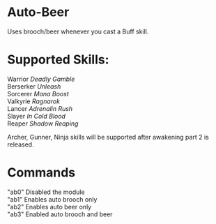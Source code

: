 # Auto-Beer

Uses brooch/beer whenever you cast a Buff skill. 

# Supported Skills:   
Warrior
*Deadly Gamble*     
Berserker
*Unleash*   
Sorcerer
*Mana Boost*    
Valkyrie
*Ragnarok*  
Lancer
*Adrenalin Rush*    
Slayer
*In Cold Blood*     
Reaper 
*Shadow Reaping*    

Archer, Gunner, Ninja skills will be supported after awakening part 2 is released.

# Commands 

"ab0" Disabled the module   
"ab1" Enables auto brooch only  
"ab2" Enables auto beer only    
"ab3" Enabled auto brooch and beer  
